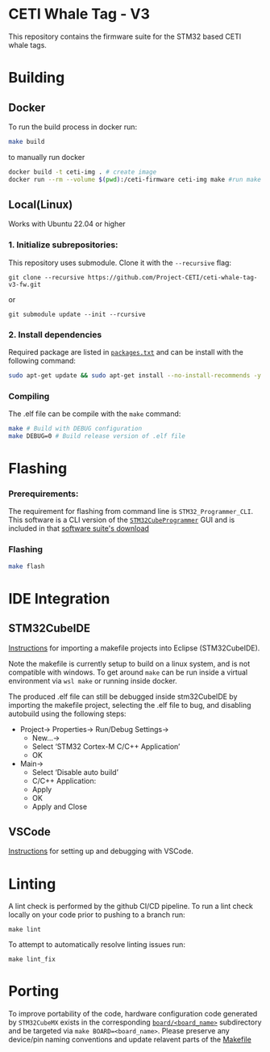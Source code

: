 # CETI Whale Tag - V3

This repository contains the firmware suite for the STM32 based CETI whale tags.

# Building

## Docker

To run the build process in docker run:

```sh
make build
```

to manually run docker

```sh
docker build -t ceti-img . # create image
docker run --rm --volume $(pwd):/ceti-firmware ceti-img make #run make inside image
```

## Local(Linux)

Works with Ubuntu 22.04 or higher

### 1. Initialize subrepositories:

This repository uses submodule. Clone it with the `--recursive` flag:

```
git clone --recursive https://github.com/Project-CETI/ceti-whale-tag-v3-fw.git
```

or

```
git submodule update --init --rcursive
```

### 2. Install dependencies

Required package are listed in [`packages.txt`](packages.txt) and can be install with the following command:

```sh
sudo apt-get update && sudo apt-get install --no-install-recommends -y $(cat ./packages.txt)
```

### Compiling

The .elf file can be compile with the `make` command:

```sh
make # Build with DEBUG configuration
make DEBUG=0 # Build release version of .elf file
```

# Flashing

### Prerequirements:
The requirement for flashing from command line is `STM32_Programmer_CLI`. This software is a CLI version of the [`STM32CubeProgrammer`](https://www.st.com/en/development-tools/stm32cubeprog.html) GUI and is included in that [software suite's download](https://www.st.com/en/development-tools/stm32cubeprog.html#get-software)
### Flashing

```sh
make flash
```

# IDE Integration
## STM32CubeIDE
[Instructions](https://hackaday.com/wp-content/uploads/2017/07/tutorial.pdf) for importing a makefile projects into Eclipse (STM32CubeIDE).

Note the makefile is currently setup to build on a linux system, and is not compatible with windows. 
To get around `make` can be run inside a virtual environment via `wsl make` or running inside docker. 

The produced .elf file can still be debugged inside stm32CubeIDE by importing the makefile project, selecting the .elf file to bug, and disabling autobuild using the following steps:
- Project-> Properties-> Run/Debug Settings->
    - New…->
    - Select ‘STM32 Cortex-M C/C++ Application’
    - OK
- Main->
    - Select ‘Disable auto build’
    - C/C++ Application: <browse to ELF file you built>
    - Apply
    - OK
    - Apply and Close


## VSCode
[Instructions](https://stm32world.com/wiki/STM32_development_and_debugging_using_VSCode) for setting up and debugging with VSCode.

# Linting
A lint check is performed by the github CI/CD pipeline. To run a lint check locally on your code prior to pushing to a branch run:
```
make lint
```  

To attempt to automatically resolve linting issues run:
```
make lint_fix
```

# Porting
To improve portability of the code, hardware configuration code generated by `STM32CubeMX` exists in the corresponding [`board/<board_name>`](board/) subdirectory and be targeted via `make BOARD=<board_name>`. Please preserve any device/pin naming conventions and update relavent parts of the [Makefile](Makefile)
